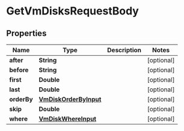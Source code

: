 

# GetVmDisksRequestBody


## Properties

Name | Type | Description | Notes
------------ | ------------- | ------------- | -------------
**after** | **String** |  |  [optional]
**before** | **String** |  |  [optional]
**first** | **Double** |  |  [optional]
**last** | **Double** |  |  [optional]
**orderBy** | [**VmDiskOrderByInput**](VmDiskOrderByInput.md) |  |  [optional]
**skip** | **Double** |  |  [optional]
**where** | [**VmDiskWhereInput**](VmDiskWhereInput.md) |  |  [optional]



